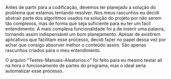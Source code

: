 Antes de partir para a codificação, devemos ter planejado a solução do problema que estamos tentando resolver. Nos meus rascunhos eu decidi abstrair parte dos algoritmos usados na solução do projeto por não serem tão complexos, mas de forma que seja suficiente para eu ter um fácil entendimento. A mais complexa funcionalidade foi a de inserir uma palavra, tornando assim indispensável um bom planejamento. Apesar de existirem aplicativos que facilitam esse processo, decidi fazer no papel dessa vez por achar que consigo absorver melhor o conteúdo assim. São apenas rascunhos criados para o meu entendimento.

O arquivo "Testes-Manuais-Aleatorios.c" foi feito para eu mesmo testar ali na hora o funcionamento de partes do programa, mas o ideal seria automatizar esse processo.